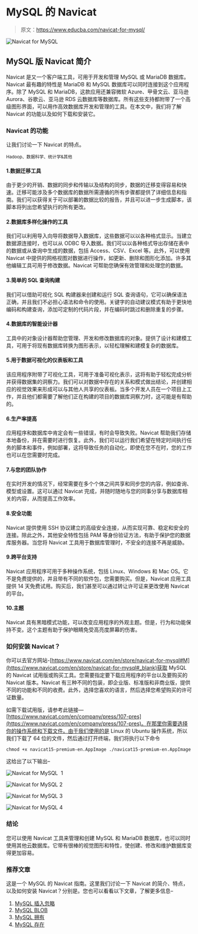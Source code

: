 # MySQL 的 Navicat

> 原文：<https://www.educba.com/navicat-for-mysql/>

![Navicat for MySQL](img/db68c3f5820c32c5db46c8b2db0e113f.png)



## MySQL 版 Navicat 简介

Navicat 是又一个客户端工具，可用于开发和管理 MySQL 或 MariaDB 数据库。Navicat 最有趣的特性是 MariaDB 和 MySQL 数据库可以同时连接到这个应用程序。除了 MySQL 和 MariaDB，这款应用还兼容微软 Azure、甲骨文云、亚马逊 Aurora、谷歌云、亚马逊 RDS 云数据库等数据库。所有这些支持都附带了一个高级图形界面，可以用作高效数据库开发和管理的工具。在本文中，我们将了解 Navicat 的功能以及如何下载和安装它。

### Navicat 的功能

让我们讨论一下 Navicat 的特点。

<small>Hadoop、数据科学、统计学&其他</small>

#### 1.数据迁移工具

由于更少的开销、数据的同步和传输以及结构的同步，数据的迁移变得容易和快速。迁移可能涉及多个数据库的数据所需遵循的所有步骤都提供了详细信息和指南。我们可以获得关于可以部署的数据比较的报告，并且可以进一步生成脚本，该脚本将列出您希望执行的所有更改。

#### 2.数据库多样化操作的工具

我们可以利用导入向导将数据导入数据库，这些数据可以以各种格式显示。当建立数据源连接时，也可以从 ODBC 导入数据。我们可以以各种格式导出存储在表中的数据或从查询中生成的数据，包括 Access、CSV、Excel 等。此外，可以使用 Navicat 中提供的网格视图对数据进行操作，如更新、删除和图形化添加。许多其他编辑工具可用于修改数据。Navicat 可帮助您确保有效管理和处理您的数据。

#### 3.简单的 SQL 查询构建

我们可以借助可视化 SQL 构建器来创建和运行 SQL 查询语句，它可以确保语法正确，并且我们不必担心语法和命令的使用。关键字的自动建议模式有助于更快地编码和构建查询，添加可定制的代码片段，并在编码时跳过和删除重复的步骤。

#### 4.数据库的智能设计器

工具中的对象设计器帮助您管理、开发和修改数据库的对象。提供了设计和建模工具，可用于将现有数据库转换为图形表示，以轻松理解和建模复杂的数据库。

#### 5.用于数据可视化的仪表板和工具

该应用程序附带了可视化工具，可用于准备可视化表示，这将有助于轻松完成分析并获得数据集的洞察力。我们可以对数据中存在的关系和模式做出结论，并创建相应的视觉效果来形成可以与其他人共享的仪表板。当多个开发人员在一个项目上工作，并且他们都需要了解他们正在构建的项目的数据库洞察力时，这可能是有帮助的。

#### 6.生产率提高

应用程序和数据库中肯定会有一些错误，有时会导致失败。Navicat 帮助我们存储本地备份，并在需要时进行恢复。此外，我们可以运行我们希望在特定时间执行任务的脚本和事件，例如部署，这将导致任务的自动化，即使在您不在时，您的工作也可以在您需要时完成。

#### 7.与您的团队协作

在实时开发的情况下，经常需要在多个个体之间共享和同步您的内容，例如查询、模型或设置。这可以通过 Navicat 完成，并随时随地与您的同事分享与数据库相关的内容，从而提高工作效率。

#### 8.安全功能

Navicat 提供使用 SSH 协议建立的高级安全连接，从而实现可靠、稳定和安全的连接。除此之外，其他安全特性包括 PAM 等身份验证方法，有助于保护您的数据库服务器。当您将 Navicat 工具用于数据库管理时，不安全的连接不再是威胁。

#### 9.跨平台支持

Navicat 应用程序可用于多种操作系统，包括 Linux、Windows 和 Mac OS。它不是免费提供的，并且带有不同的软件包，您需要购买。但是，Navicat 应用工具提供 14 天免费试用。购买后，我们甚至可以通过转让许可证来更改使用 Navicat 的平台。

#### 10.主题

Navicat 具有黑暗模式功能，可以改变应用程序的外观主题。但是，行为和功能保持不变。这个主题有助于保护眼睛免受高亮度屏幕的伤害。

### 如何安装 Navicat？

你可以去官方网站-[https://www.navicat.com/en/store/navicat-for-mysql#M](https://www.navicat.com/en/store/navicat-for-mysql#_blank)获取 MySQL 的 Navicat 试用版或购买工具。您需要指定要下载应用程序的平台以及要购买的 Navicat 版本。Navicat 有三种不同的包装，即企业版、标准版和非商业版，提供不同的功能和不同的收费。此外，选择您喜欢的语言，然后选择您希望购买的许可证数量。

如需下载试用版，请参考此链接—[https://www.navicat.com/en/company/press/107-pres](https://www.navicat.com/en/company/press/107-pres)。在那里你需要选择你的操作系统和下载文件。由于我们使用的是 Linux 的 Ubuntu 操作系统，所以我们下载了 64 位的文件，然后通过打开终端，我们将执行以下命令

`chmod +x navicat15-premium-en.AppImage
./navicat15-premium-en.AppImage`

这给出了以下输出–

![Navicat for MySQL  1](img/3228f47bc10563be3c37406290da14c5.png)



![Navicat for MySQL 2](img/5d9b3dafeaffb1c74972c4a362d118e7.png)



![Navicat for MySQL 3](img/fad97b0dbae31209509a5ab3009a6c22.png)



![Navicat for MySQL 4](img/7350d4b55d6b42ca595aeb456ce5ba78.png)



### 结论

您可以使用 Navicat 工具来管理和创建 MySQL 和 MariaDB 数据库，也可以同时使用其他云数据库。它带有很棒的视觉图形和特性，使创建、修改和维护数据库变得更加容易。

### 推荐文章

这是一个 MySQL 的 Navicat 指南。这里我们讨论一下 Navicat 的简介、特点，以及如何安装 Navicat？分别是。您也可以看看以下文章，了解更多信息–

1.  [MySQL 插入忽略](https://www.educba.com/mysql-insert-ignore/)
2.  [MySQL BLOB](https://www.educba.com/mysql-blob/)
3.  [MySQL 拥有](https://www.educba.com/mysql-having/)
4.  [MySQL 存在](https://www.educba.com/mysql-exists/)






